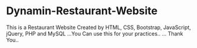 # Dynamin-Restaurant-Website
This is a Restaurant Website Created by HTML, CSS, Bootstrap, JavaScript, jQuery, PHP and MySQL 
...You Can use this for your practices.. 
 ... Thank You..
